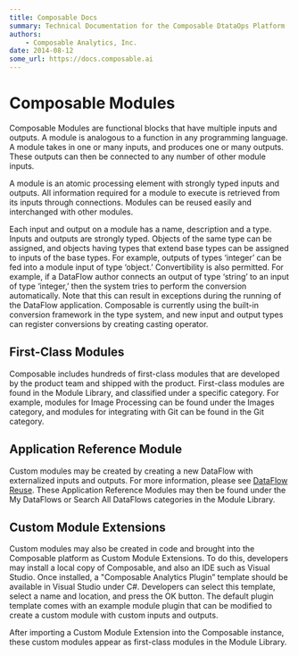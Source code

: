 ```yaml
---
title: Composable Docs
summary: Technical Documentation for the Composable DtataOps Platform
authors:
    - Composable Analytics, Inc.
date: 2014-08-12
some_url: https://docs.composable.ai
---
```


# Composable Modules

Composable Modules are functional blocks that have multiple inputs and outputs. A module is analogous to a function in any programming language. A module takes in one or many inputs, and produces one or many outputs. These outputs can then be connected to any number of other module inputs.

A module is an atomic processing element with strongly typed inputs and outputs. All information required for a module to execute is retrieved from its inputs through connections. Modules can be reused easily and interchanged with other modules.

Each input and output on a module has a name, description and a type. Inputs and outputs are strongly typed. Objects of the same type can be assigned, and objects having types that extend base types can be assigned to inputs of the base types. For example, outputs of types ‘integer’ can be fed into a module input of type ‘object.’ Convertibility is also permitted. For example, if a DataFlow author connects an output of type ‘string’ to an input of type ‘integer,’ then the system tries to perform the conversion automatically. Note that this can result in exceptions during the running of the DataFlow application. Composable is currently using the built-in conversion framework in the type system, and new input and output types can register conversions by creating casting operator.

## First-Class Modules

Composable includes hundreds of first-class modules that are developed by the product team and shipped with the product. First-class modules are found in the Module Library, and classified under a specific category. For example, modules for Image Processing can be found under the Images category, and modules for integrating with Git can be found in the Git category.

## Application Reference Module

Custom modules may be created by creating a new DataFlow with externalized inputs and outputs. For more information, please see [DataFlow Reuse](../3.5-DataFlow-Reuse.md). These Application Reference Modules may then be found under  the My DataFlows or Search All DataFlows categories in the Module Library.

## Custom Module Extensions

Custom modules may also be created in code and brought into the Composable platform as Custom Module Extensions. To do this, developers may install a local copy of Composable, and also an IDE such as Visual Studio. Once installed, a "Composable Analytics Plugin” template should be available in Visual Studio under C#. Developers can select this template, select a name and location, and press the OK button. The default plugin template comes with an example module plugin that can be modified to create a custom module with custom inputs and outputs.

After importing a Custom Module Extension into the Composable instance, these custom modules appear as first-class modules in the Module Library.